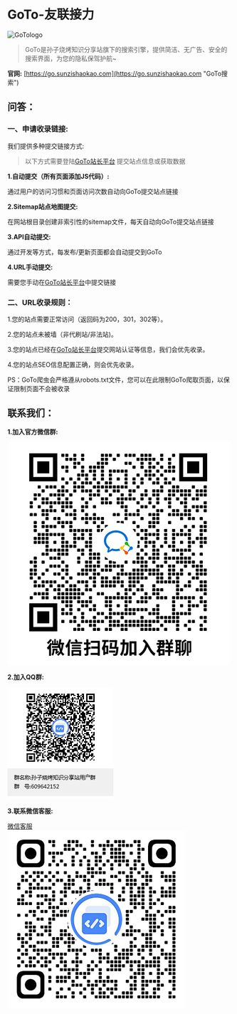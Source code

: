 # GoTo-友联接力

![GoTologo](static/GoTo_favicon.ico)

>GoTo是孙子烧烤知识分享站旗下的搜索引擎，提供简洁、无广告、安全的搜索界面，为您的隐私保驾护航~

**官网:** [https://go.sunzishaokao.com](https://go.sunzishaokao.com "GoTo搜索")

## 问答：  

### 一、申请收录链接:  
我们提供多种提交链接方式:  

>以下方式需要登陆[GoTo站长平台](https://zhanzhang.sunzishaokao.com "GoTo站长平台")
提交站点信息或获取数据

**1.自动提交（所有页面添加JS代码）:**  

通过用户的访问习惯和页面访问次数自动向GoTo提交站点链接  

**2.Sitemap站点地图提交:**  

在网站根目录创建非索引性的sitemap文件，每天自动向GoTo提交站点链接

**3.API自动提交:**

通过开发等方式，每发布/更新页面都会自动提交到GoTo  

**4.URL手动提交:**  

需要您手动在[GoTo站长平台](https://zhanzhang.sunzishaokao.com "GoTo站长平台")中提交链接

### 二、URL收录规则：

1.您的站点需要正常访问（返回码为200，301，302等）。

2.您的站点未被墙（非代刷站/非法站)。

3.您的站点已经在[GoTo站长平台](https://zhanzhang.sunzishaokao.com "GoTo站长平台")提交网站认证等信息，我们会优先收录。

4.您的站点SEO信息配置正确，则会优先收录。

PS：GoTo爬虫会严格遵从robots.txt文件，您可以在此限制GoTo爬取页面，以保证限制页面不会被收录


## 联系我们：

**1.加入官方微信群:**  

![wxqun](static/wxqun.png)

**2.加入QQ群:**  

![qqqun](static/qqqun.png)  

**3.联系微信客服:**  

[微信客服](https://work.weixin.qq.com/kfid/kfcccbc5c65c7b2a468)  
![wxkf](static/wxkf.png)

